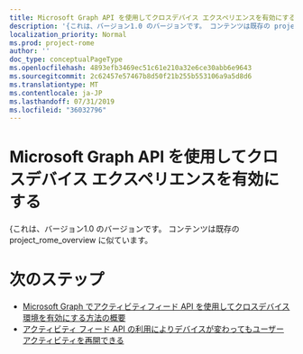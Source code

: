 ```yaml
---
title: Microsoft Graph API を使用してクロスデバイス エクスペリエンスを有効にする
description: '{これは、バージョン1.0 のバージョンです。 コンテンツは既存の project_rome_overview に似ています。'
localization_priority: Normal
ms.prod: project-rome
author: ''
doc_type: conceptualPageType
ms.openlocfilehash: 4893efb3469ec51c61e210a32e6ce30abb6e9643
ms.sourcegitcommit: 2c62457e57467b8d50f21b255b553106a9a5d8d6
ms.translationtype: MT
ms.contentlocale: ja-JP
ms.lasthandoff: 07/31/2019
ms.locfileid: "36032796"
---
```

# <a name="use-the-microsoft-graph-api-to-enable-cross-device-experiences"></a>Microsoft Graph API を使用してクロスデバイス エクスペリエンスを有効にする

{これは、バージョン1.0 のバージョンです。 コンテンツは既存の project_rome_overview に似ています。

# <a name="next-steps"></a>次のステップ

- [Microsoft Graph でアクティビティフィード API を使用してクロスデバイス環境を有効にする方法の概要](/graph/activity-feed-concept-overview)
- [アクティビティ フィード API の利用によりデバイスが変わってもユーザー アクティビティを再開できる](activity-feed-api-overview.md)
